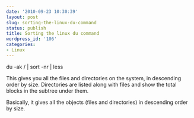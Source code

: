 ```yaml
---
date: '2010-09-23 10:30:39'
layout: post
slug: sorting-the-linux-du-command
status: publish
title: Sorting the linux du command
wordpress_id: '106'
categories:
- Linux
---
```


du -ak / | sort -nr | less

This gives you all the files and directories on the system, in descending order by size. Directories are listed along with files and show the total blocks in the subtree under them.

Basically, it gives all the objects (files and directories) in descending order by size.

